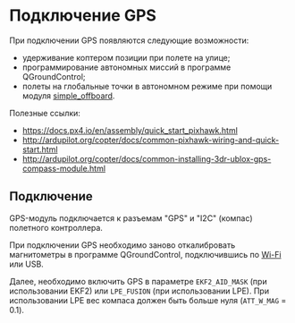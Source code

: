Подключение GPS
===

При подключении GPS появляются следующие возможности:

* удерживание коптером позиции при полете на улице;
* программирование автономных миссий в программе QGroundControl;
* полеты на глобальные точки в автономном режиме при помощи модуля [simple_offboard](simple_offboard.md).

Полезные ссылки:

* https://docs.px4.io/en/assembly/quick_start_pixhawk.html
* http://ardupilot.org/copter/docs/common-pixhawk-wiring-and-quick-start.html
* http://ardupilot.org/copter/docs/common-installing-3dr-ublox-gps-compass-module.html

Подключение
---

GPS-модуль подключается к разъемам "GPS" и "I2C" (компас) полетного контроллера.

При подключении GPS необходимо заново откалибровать магнитометры в программе QGroundControl, подключившись по [Wi-Fi](wifi.md) или USB.

Далее, необходимо включить GPS в параметре `EKF2_AID_MASK` (при использовании EKF2) или `LPE_FUSION` (при использовании LPE). При использовании LPE вес компаса должен быть больше нуля (`ATT_W_MAG` = 0.1).
